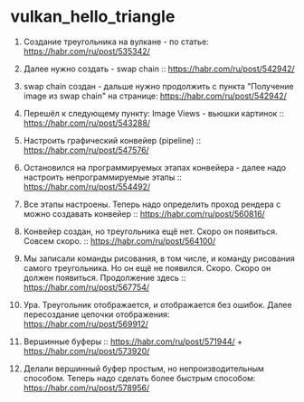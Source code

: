 # vulkan_hello_triangle

1. Создание треугольника на вулкане - по статье: https://habr.com/ru/post/535342/

2. Далее нужно создать - swap chain :: https://habr.com/ru/post/542942/

3. swap chain создан - дальше нужно продолжить с пункта "Получение image из swap chain" на странице: https://habr.com/ru/post/542942/

4. Перешёл к следующему пункту: Image Views - вьюшки картинок :: https://habr.com/ru/post/543288/

5. Настроить графический конвейер (pipeline) :: https://habr.com/ru/post/547576/

6. Остановился на программируемых этапах конвейера - далее надо настроить непрограммируемые этапы :: https://habr.com/ru/post/554492/

7. Все этапы настроены. Теперь надо определить проход рендера с можно создавать конвейер :: https://habr.com/ru/post/560816/

8. Конвейер создан, но треугольника ещё нет. Скоро он появиться. Совсем скоро. :: https://habr.com/ru/post/564100/

9. Мы записали команды рисования, в том числе, и команду рисования самого треугольника. Но он ещё не появился.
   Скоро. Скоро он должен появиться. Продолжение здесь :: https://habr.com/ru/post/567754/

10. Ура. Треугольник отображается, и отображается без ошибок. Далее пересоздание цепочки отображения: https://habr.com/ru/post/569912/

11. Вершинные буферы :: https://habr.com/ru/post/571944/  +  https://habr.com/ru/post/573920/

12. Делали вершинный буфер простым, но непроизводительным способом. Теперь надо сделать более быстрым способом: https://habr.com/ru/post/578956/

